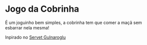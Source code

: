 # Jogo da Cobrinha

É um joguinho bem simples, a cobrinha tem que comer a maçã sem esbarrar nela mesma!

Inpirado no [Servet Gulnaroglu](https://www.youtube.com/watch?v=Wlu4MsBnjuk)